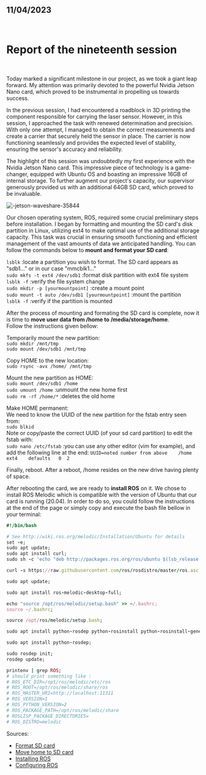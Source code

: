 ## 11/04/2023

<br />

# Report of the nineteenth session

<br />

Today marked a significant milestone in our project, as we took a giant leap forward. My attention was primarily devoted to the powerful Nvidia Jetson Nano card, which proved to be instrumental in propelling us towards success.<br />

In the previous session, I had encountered a roadblock in 3D printing the component responsible for carrying the laser sensor. However, in this session, I approached the task with renewed determination and precision. With only one attempt, I managed to obtain the correct measurements and create a carrier that securely held the sensor in place. The carrier is now functioning seamlessly and provides the expected level of stability, ensuring the sensor's accuracy and reliability.<br />

The highlight of this session was undoubtedly my first experience with the Nvidia Jetson Nano card. This impressive piece of technology is a game-changer, equipped with Ubuntu OS and boasting an impressive 16GB of internal storage. To further augment our project's capacity, our supervisor generously provided us with an additional 64GB SD card, which proved to be invaluable.<br />

![-jetson-waveshare-35844](https://user-images.githubusercontent.com/115218309/232207341-64b2d813-9357-45a4-a94c-97a9792ac67f.jpg)

Our chosen operating system, ROS, required some crucial preliminary steps before installation. I began by formatting and mounting the SD card's disk partition in Linux, utilizing ext4 to make optimal use of the additional storage capacity. This task was crucial in ensuring smooth functioning and efficient management of the vast amounts of data we anticipated handling. You can follow the commands below to **mount and format your SD card**:<br />

`lsblk` :locate a partition you wish to format. The SD card appears as "sdb1..." or in our case "mmcblk1..."<br />
`sudo mkfs -t ext4 /dev/sdb1` :format disk partition with ext4 file system<br />
`lsblk -f` :verify the file system change<br />
`sudo mkdir -p [yourmountpoint]` :create a mount point<br />
`sudo mount -t auto /dev/sdb1 [yourmountpoint]` :mount the partition<br />
`lsblk -f` :verify if the partition is mounted<br />

After the process of mounting and formating the SD card is complete, now it is time to **move user data from /home to /media/storage/home**.<br />
Follow the instructions given bellow:<br />

Temporarily mount the new partition:<br />
`sudo mkdir /mnt/tmp`<br />
`sudo mount /dev/sdb1 /mnt/tmp`<br />

Copy HOME to the new location:<br />
`sudo rsync -avx /home/ /mnt/tmp`<br />

Mount the new partition as HOME:<br />
`sudo mount /dev/sdb1 /home`<br />
`sudo umount /home` :unmount the new home first<br />
`sudo rm -rf /home/*` :deletes the old home<br />

Make HOME permanent:<br />
We need to know the UUID of the new partition for the fstab entry seen from:<br />
`sudo blkid`<br />
Note or copy/paste the correct UUID (of your sd card partition) to edit the fstab with:<br />
`sudo nano /etc/fstab` :you can use any other editor (vim for example), and add the following line at the end:
`UUID=noted number from above    /home    ext4    defaults   0  2`<br />

Finally, reboot. After a reboot, /home resides on the new drive having plenty of space.<br />

After rebooting the card, we are ready to **install ROS** on it. We chose to install ROS Melodic which is compatible with the version of Ubuntu that our card is running (20.04). In order to do so, you could follow the instructions at the end of the page or simply copy and execute the bash file bellow in your terminal:<br />
```ruby
#!/bin/bash

# See http://wiki.ros.org/melodic/Installation/Ubuntu for details
set -e;
sudo apt update;
sudo apt install curl;
sudo sh -c 'echo "deb http://packages.ros.org/ros/ubuntu $(lsb_release -sc) main" > /etc/apt/sources.list.d/ros-latest.list';

curl -s https://raw.githubusercontent.com/ros/rosdistro/master/ros.asc | sudo apt-key add -;

sudo apt update;

sudo apt install ros-melodic-desktop-full;

echo "source /opt/ros/melodic/setup.bash" >> ~/.bashrc;
source ~/.bashrc;

source /opt/ros/melodic/setup.bash;

sudo apt install python-rosdep python-rosinstall python-rosinstall-generator python-wstool build-essential;

sudo apt install python-rosdep;

sudo rosdep init;
rosdep update;

printenv | grep ROS;
# should print something like :
# ROS_ETC_DIR=/opt/ros/melodic/etc/ros
# ROS_ROOT=/opt/ros/melodic/share/ros
# ROS_MASTER_URI=http://localhost:11311
# ROS_VERSION=1
# ROS_PYTHON_VERSION=2
# ROS_PACKAGE_PATH=/opt/ros/melodic/share
# ROSLISP_PACKAGE_DIRECTORIES=
# ROS_DISTRO=melodic
```
Sources:<br />
- [Format SD card](https://phoenixnap.com/kb/linux-format-disk)
- [Move home to SD card](https://askubuntu.com/questions/21321/move-home-folder-to-second-drive)
- [Installing ROS](http://wiki.ros.org/melodic/Installation/Ubuntu)
- [Configuring ROS](http://wiki.ros.org/fr/ROS/Tutorials/InstallingandConfiguringROSEnvironment)

